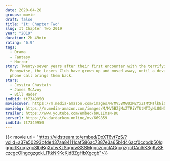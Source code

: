 ```yaml
---
date: 2020-04-28
groups: movie
draft: false
title: "It: Chapter Two"
slug: It Chapter Two 2019
year: "2019"
duration: 2h 49min
rating: "6.9"
tags:
  - Drama
  - Fantasy
  - Horror
story: Twenty-seven years after their first encounter with the terrifying
  Pennywise, the Losers Club have grown up and moved away, until a devastating
  phone call brings them back.
stars:
  - Jessica Chastain
  - James McAvoy
  - Bill Hader
imdbid: tt7349950
moviecover: https://m.media-amazon.com/images/M/MV5BMGUzM2YxZTMtMTlkNi00OTI0LTljNTEtZDQzYjQ1Y2ZhZWY3XkEyXkFqcGdeQXVyODIyOTEyMzY@._V1_SY1000_SX750_AL_.jpg
moviebg: https://m.media-amazon.com/images/M/MV5BZjMxZTRiYTUtNTIyNi00NDA5LThkNmQtNjdmZTZlZDY5ZDYwXkEyXkFqcGdeQXVyNjczOTE0MzM@._V1_SX1777_CR0,0,1777,717_AL_.jpg
trailer: https://www.youtube.com/embed/bKL1ImsN-DU
server1: https://w.dardarkom.online/mv/669859
imdbId: tt7349950
---
```


{{< movie url= "https://vidstream.to/embed/DoXT6vt7zS/?vclid=a37e50293bfde437aa84111caf586ac7387e3a65b1d46acf0ccbdb50lgggcrIKxcgzgcSlbjKgXutwKzSogdwSSSMggczcgclAGgcgzgcOAnlhKSgKySFczcgcOlhgcgzgckLITtkNKKcKjdBZgHbXgcgb">}}

